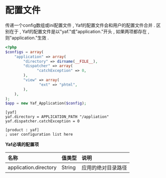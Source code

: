 # 配置文件

传递一个config数组或ini配置文件 , Yaf的配置文件会和用户的配置文件合并 . 区别在于 , Yaf的配置文件是以"yaf."或"application."开头 , 如果两项都存在 , 则"application."生效 .

```php
<?php
$configs = array(
    "application" => array(
        "directory" => dirname(__FILE__),
        "dispatcher" => array(
              "catchException" => 0,
        ),
        "view" => array(
               "ext" => "phtml",
        ),
    ),
);
$app = new Yaf_Application($config);
```

```
[yaf]
yaf.directory = APPLICATION_PATH "/appliation"
yaf.dispatcher.catchException = 0

[product : yaf]
; user configuration list here
```

**Yaf必填的配置项**

| 名称 | 值类型 | 说明 |
| :--- | :--- | :--- |
| application.directory | String | 应用的绝对目录路径 |



